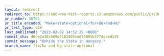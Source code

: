 ```yaml
---
layout: redirect
redirect_to: https://a8c-woo-test-reports.s3.amazonaws.com/public/pr/36701/e2e/index.html
pr_number: 36701
pr_title_encoded: "Make+state+optional+for+BG+and+HU"
pr_test_type: e2e
last_published: "2023-02-02 14:52:29 +0000"
commit_sha: d6de2a38cb69e4182495ea073095b3774aced119
commit_message: "Unhide the State in Hungary."
branch_name: fix/hu-and-bg-state-optional
---
```

